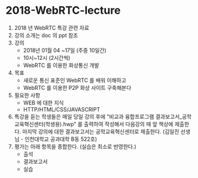 # 2018-WebRTC-lecture



1. 2018 년 WebRTC 특강 관련 자료
2. 강의 소개는 doc 의 ppt 참조
3. 강의 
      - 2018년 01월 04 ~17일 (주중 10일간)
      - 10시~12시 (2시간씩)
      - WebRTC 를 이용한 화상통신 개발
4. 목표 
      - 새로운 통신 표준인 WebRTC 를 배워 이해하고
      - WebRTC 를 이용한 P2P 화상 사이트 구축해본다
5. 필요한 사항
      - WEB 에 대한 지식 
      - HTTP/HTML/CSS/JAVASCRIPT
6. 특강을 듣는 학생들은 매일 당일 강의 후에 "비교과 융합프로그램 결과보고서_공학교육혁신센터(학생용).hwp" 를 출력하여 작성해서 다음강의 때 앞 책상에 제출한다. 
   마지막 강의에 대한 결과보고서는 공학교육혁신센터로 제출한다. (김일진 선생님 - 인천대학교 공과대학 B동 522호)
7. 평가는 아래 항목을 종합한다. (실습은 최소로 반영한다.)
      - 출석
      - 결과보고서
      - 실습
 